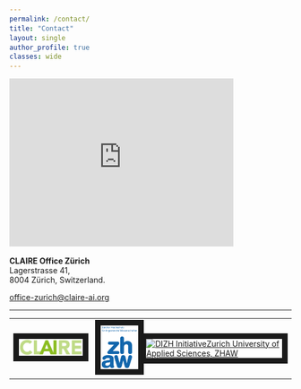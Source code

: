 ```yaml
---
permalink: /contact/
title: "Contact"
layout: single
author_profile: true
classes: wide
---
```


<iframe src="https://www.google.com/maps/embed?pb=!1m14!1m8!1m3!1d5403.517795705794!2d8.532816!3d47.377624!3m2!1i1024!2i768!4f13.1!3m3!1m2!1s0x47900a0ff1bc3c4d%3A0x1425669a81f6ba4a!2sLagerstrasse%2041%2C%208004%20Z%C3%BCrich%2C%20Switzerland!5e0!3m2!1sen!2snl!4v1700826974001!5m2!1sen!2snl" width="400" height="300" style="border:0;" allowfullscreen="" loading="lazy" referrerpolicy="no-referrer-when-downgrade"></iframe>

**CLAIRE Office Zürich**  
Lagerstrasse 41,  
8004 Zürich, Switzerland. 

[office-zurich@claire-ai.org](mailto:office-zurich@claire-ai.org)

---

<table style="width:100%">
<tr>
 <td class="bottom"><a href="https://claire-aiP.org"><img src="/assets/images/logos/logo_Claire.jpg" alt="CLAIRE" width="200" border="10" ></a></td><td>&nbsp;</td>
 <td class="bottom"><a href="https://zhaw.ch"><img src="/assets/images/logos/logo_ZHAW.png" alt="Zurich University of Applied Sciences, ZHAW" width="100" border="10" /></a></td>
 <td class="bottom"><a href="https://dizh.ch"><img src="/assets/images/logos/logo_DIZH.png" alt="DIZH InitiativeZurich University of Applied Sciences, ZHAW" width="100" border="10" /></a></td></tr>
</table>
